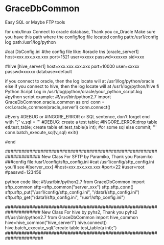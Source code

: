 # GraceDbCommon
Easy SQL or Maybe FTP tools

for unix/linux
Connect to oracle database, Thank you cx_Oracle
Make sure you have this path where the config/log file located
config path:/usr1/config
log path:/usr1/log/python

#cat DbConfig.ini
#the config file like:
#oracle tns
[oracle_server1]
host=xxx.xxx.xxx.xxx
port=1521
user=xxxxx
passwd=xxxxxx
sid=xxx

#hive
[hive_server1]
host=xxx.xxx.xxx.xxx
port=10000
user=xxxxx
passwd=xxxxx
database=default

if you connect to oracle, then the log locate will at /usr1/log/python/oracle
else if you connect to hive, then the log locate will at /usr1/log/python/hive
fi
Python Script Log in /usr1/log/python/oracle/your_python_script.log
#python script example:
#!/usr/bin/python2.7
import GraceDbCommon.oracle_common as orcl
conn = orcl.oracle_common(oracle_server1)
conn.connect()

#Every #DEBUG or #INGORE_ERROR or SQL sentence, don't forget end with ";"
v_sql = '''
#DEBUG: create a test table;
#INGORE_ERROR:drop table etl.test_table;
create table etl.test_table(a int);
#or some sql else
commit;
'''
conn.batch_execute_sql(v_sql)
exit()

#end

#####################################################################
New Class For SFTP by Paramiko, Thank you Paramiko
###config file:/usr1/config/sftp_config.ini
#cat /usr1/config/sftp_config.ini you'll see
#[server_xxx]
#host=xxx.xxx.xxx.xxx
#port=22
#user=root
#passwd=123456

python code like:
#!/usr/bin/python2.7
from GraceDbCommon import sftp_common
sftp=sftp_common("server_xxx")
sftp.sftp_conn()
sftp.sftp_put("/usr1/config/sftp_config.ini", "/data1/sftp_config.ini")
sftp.sftp_get("/data1/sftp_config.ini", "/usr1/sftp_config.ini")

#####################################################################
New Class For hive by pyhs2, Thank you pyhs2
#!/usr/bin/python2.7
from GraceDbCommon import hive_common
hive=hive_common("hive_server1")
hive.connect()
hive.batch_execute_sql("create table test_table(a int);")
######################################################################
